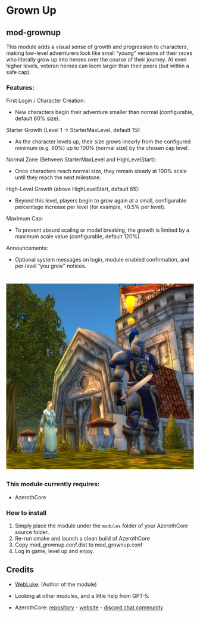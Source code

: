# Grown Up
## mod-grownup 

This module adds a visual sense of growth and progression to characters, making low-level adventurers look like small “young” versions of their races who literally grow up into heroes over the course of their journey. At even higher levels, veteran heroes can loom larger than their peers (but within a safe cap).

### Features:
First Login / Character Creation:

- New characters begin their adventure smaller than normal (configurable, default 60% size).

Starter Growth (Level 1 → StarterMaxLevel, default 15):

- As the character levels up, their size grows linearly from the configured minimum (e.g. 60%) up to 100% (normal size) by the chosen cap level.

Normal Zone (Between StarterMaxLevel and HighLevelStart):
  
- Once characters reach normal size, they remain steady at 100% scale until they reach the next milestone.

High-Level Growth (above HighLevelStart, default 65):

- Beyond this level, players begin to grow again at a small, configurable percentage increase per level (for example, +0.5% per level).

Maximum Cap:

- To prevent absurd scaling or model breaking, the growth is limited by a maximum scale value (configurable, default 120%).

Announcements:

- Optional system messages on login, module enabled confirmation, and per‑level “you grew” notices.


# ![screenshot](https://raw.githubusercontent.com/webluke/mod-grownup/refs/heads/main/grownup.png) 

### This module currently requires:
- AzerothCore


### How to install
1. Simply place the module under the `modules` folder of your AzerothCore source folder.
2. Re-run cmake and launch a clean build of AzerothCore
3. Copy mod_grownup.conf.dist to mod_grownup.conf
4. Log in game, level up and enjoy.


## Credits
* [WebLuke](  https://github.com/WebLuke ): (Author of the module)

* Looking at other modules, and a little help from GPT-5.

* AzerothCore: [repository](https://github.com/azerothcore) - [website](http://azerothcore.org/) - [discord chat community](https://discord.gg/PaqQRkd)